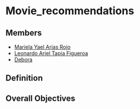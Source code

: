 # Movie_recommendations

## Members

* [Mariela Yael Arias Rojo](https://github.com/marielaAriass)
* [Leonardo Ariel Tapia Figueroa]()
* [Debora]()

## Definition 

## Overall Objectives

